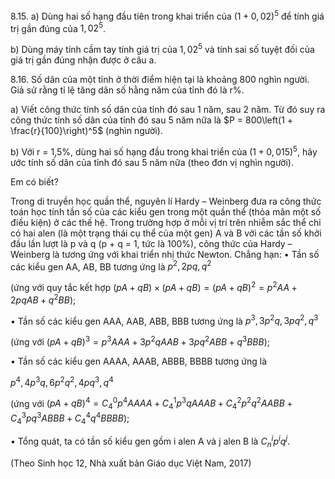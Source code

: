 8.15. a) Dùng hai số hạng đầu tiên trong khai triển của $(1+ 0,02)^5$ để tính giá trị gần đúng của $1,02^5$.

b) Dùng máy tính cầm tay tính giá trị của $1,02^5$ và tính sai số tuyệt đối của giá trị gần đúng nhận được ở câu a.

8.16. Số dân của một tỉnh ở thời điểm hiện tại là khoảng 800 nghìn người. Giả sử rằng tỉ lệ tăng dân số hằng năm của tỉnh đó là r%.

a) Viết công thức tính số dân của tỉnh đó sau 1 năm, sau 2 năm. Từ đó suy ra công thức tính số dân của tỉnh đó sau 5 năm nữa là $P = 800\left(1 + \frac{r}{100}\right)^5$ (nghìn người).

b) Với r = 1,5%, dùng hai số hạng đầu trong khai triển của $(1+ 0,015)^5$, hãy ước tính số dân của tỉnh đó sau 5 năm nữa (theo đơn vị nghìn người).

Em có biết?

Trong di truyền học quần thể, nguyên lí Hardy – Weinberg đưa ra công thức toán học tính tần số của các kiểu gen trong một quần thể (thỏa mãn một số điều kiện) ở các thế hệ. Trong trường hợp ở mỗi vị trí trên nhiễm sắc thể chỉ có hai alen (là một trạng thái cụ thể của một gen) A và B với các tần số khởi đầu lần lượt là p và q (p + q = 1, tức là 100%), công thức của Hardy – Weinberg là tương ứng với khai triển nhị thức Newton.
Chẳng hạn:
• Tần số các kiểu gen AA, AB, BB tương ứng là $p^2, 2pq, q^2$

(ứng với quy tắc kết hợp $(pA + qB) \times (pA + qB) = (pA + qB)^2 = p^2AA + 2pqAB + q^2BB$);

• Tần số các kiểu gen AAA, AAB, ABB, BBB tương ứng là $p^3, 3p^2q,3pq^2, q^3$

(ứng với $(pA + qB)^3 = p^3AAA + 3p^2qAAB + 3pq^2ABB + q^3BBB$);

• Tần số các kiểu gen AAAA, AAAB, ABBB, BBBB tương ứng là

$p^4, 4p^3q, 6p^2q^2, 4pq^3, q^4$

(ứng với $(pA + qB)^4 = C_4^0p^4AAAA + C_4^1p^3qAAAB + C_4^2p^2q^2AABB + C_4^3pq^3ABBB + C_4^4q^4BBBB$);

• Tổng quát, ta có tần số kiểu gen gồm i alen A và j alen B là $C_n^ip^iq^j$.

(Theo Sinh học 12, Nhà xuất bản Giáo dục Việt Nam, 2017)